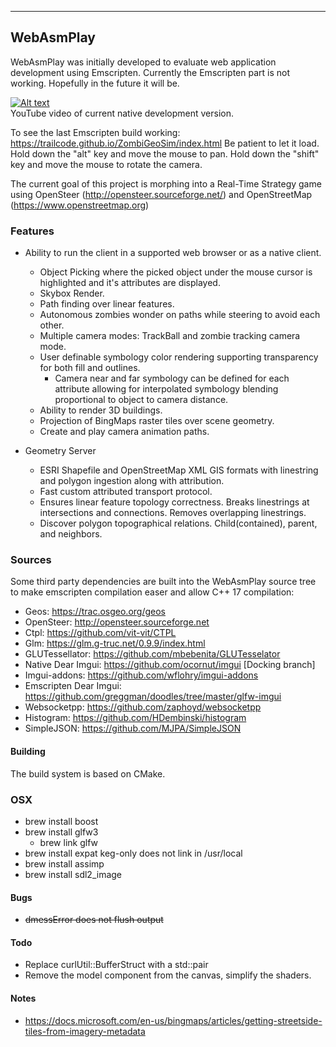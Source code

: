 ----------------------
WebAsmPlay
----------------------

WebAsmPlay was initially developed to evaluate web application development using Emscripten.
Currently the Emscripten part is not working. Hopefully in the future it will be. 

[![Alt text](https://img.youtube.com/vi/s0unMIQUs1U/0.jpg)](https://www.youtube.com/watch?v=s0unMIQUs1U)<br/>
YouTube video of current native development version.

To see the last Emscripten build working: https://trailcode.github.io/ZombiGeoSim/index.html Be patient to let it load.
Hold down the "alt" key and move the mouse to pan. Hold down the "shift" key and move the mouse to rotate the camera.

The current goal of this project is morphing into a Real-Time Strategy game using
OpenSteer (http://opensteer.sourceforge.net/) and OpenStreetMap (https://www.openstreetmap.org)
 
### Features

* Ability to run the client in a supported web browser or as a native client. 
    * Object Picking where the picked object under the mouse cursor is highlighted and it's attributes are displayed.
    * Skybox Render.
    * Path finding over linear features.
    * Autonomous zombies wonder on paths while steering to avoid each other.
    * Multiple camera modes: TrackBall and zombie tracking camera mode.
    * User definable symbology color rendering supporting transparency for both fill and outlines.
        * Camera near and far symbology can be defined for each attribute allowing for interpolated symbology blending proportional to object to camera distance.
    * Ability to render 3D buildings.
    * Projection of BingMaps raster tiles over scene geometry. 
    * Create and play camera animation paths.

* Geometry Server
    * ESRI Shapefile and OpenStreetMap XML GIS formats with linestring and polygon ingestion along with attribution.
    * Fast custom attributed transport protocol.
    * Ensures linear feature topology correctness. Breaks linestrings at intersections and connections. Removes overlapping linestrings.
    * Discover polygon topographical relations. Child(contained), parent, and neighbors. 

### Sources

Some third party dependencies are built into the WebAsmPlay source tree to make emscripten compilation easer
and allow C++ 17 compilation:  
* Geos: https://trac.osgeo.org/geos
* OpenSteer: http://opensteer.sourceforge.net
* Ctpl: https://github.com/vit-vit/CTPL
* Glm: https://glm.g-truc.net/0.9.9/index.html
* GLUTessellator: https://github.com/mbebenita/GLUTesselator
* Native Dear Imgui: https://github.com/ocornut/imgui [Docking branch]
* Imgui-addons: https://github.com/wflohry/imgui-addons
* Emscripten Dear Imgui: https://github.com/greggman/doodles/tree/master/glfw-imgui
* Websocketpp: https://github.com/zaphoyd/websocketpp
* Histogram: https://github.com/HDembinski/histogram
* SimpleJSON: https://github.com/MJPA/SimpleJSON

#### Building

The build system is based on CMake. 

### OSX

* brew install boost
* brew install glfw3
    * brew link glfw
* brew install expat keg-only does not link in /usr/local
* brew install assimp
* brew install sdl2_image

#### Bugs

* ~~dmessError does not flush output~~

#### Todo

* Replace curlUtil::BufferStruct with a std::pair
* Remove the model component from the canvas, simplify the shaders.

#### Notes

* https://docs.microsoft.com/en-us/bingmaps/articles/getting-streetside-tiles-from-imagery-metadata



